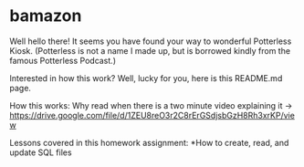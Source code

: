 # bamazon

Well hello there! It seems you have found your way to wonderful Potterless Kiosk.
(Potterless is not a name I made up, but is borrowed kindly from the famous Potterless Podcast.)

Interested in how this work? Well, lucky for you, here is this README.md page. 

How this works:
Why read when there is a two minute video explaining it -> https://drive.google.com/file/d/1ZEU8reO3r2C8rErGSdjsbGzH8Rh3xrKP/view

Lessons covered in this homework assignment: 
*How to create, read, and update SQL files
